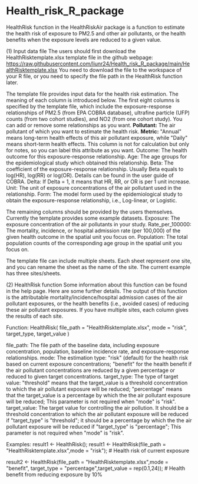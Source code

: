# Health_risk_R_package
HealthRisk function in the HealthRiskAir package is a function to estimate the health risk of exposure to PM2.5 and other air pollutants, or the health benefits when the exposure levels are reduced to a given value.

(1) Input data file
The users should first download the HealthRisktemplate.xlsx template file in the github webpage: https://raw.githubusercontent.com/liunr24/Health_risk_R_package/main/HealthRisktemplate.xlsx
You need to download the file to the workspace of your R file, or you need to specify the file path in the HealthRisk function later.

The template file provides input data for the health risk estimation. The meaning of each column is introduced below.
The first eight columns is specified by the template file, which include the exposure-response relationships of PM2.5 (from EPA COBRA database), ultrafine particle (UFP) counts (from two cohort studies), and NO2 (from one cohort study). You can add or remove some relationships as you want.
**Pollutant:** The air pollutant of which you want to estimate the health risk.
**Metric:** "Annual" means long-term health effects of this air pollutant exposure, while "Daily" means short-term health effects. This column is not for calculation but only for notes, so you can label this attribute as you want.
Outcome: The health outcome for this exposure-response relationship.
Age: The age groups for the epidemiological study which obtained this relationship.
Beta: The coefficient of the exposure-response relationship. Usually Beta equals to log(HR), log(RR) or log(OR). Details can be found in the user guide of COBRA.
Delta: If Delta = 1, it means that HR, RR, or OR is per 1 unit increase.
Unit: The unit of exposure concentrations of the air pollutant used in the relationship.
Form: The model form used by the epidemiological study to obtain the exposure-response relationship, i.e., Log-linear, or Logistic.

The remaining columns should be provided by the users themselves. Currently the template provides some example datasets.
Exposure: The exposure concentration of the air pollutants in your study.
Rate_per_100000: The mortality, incidence, or hospital admission rate (per 100,000) of the given health outcome in the spatial unit you focus on.
Population: The total population counts of the corresponding age group in the spatial unit you focus on.

The template file can include multiple sheets. Each sheet represent one site, and you can rename the sheet as the name of the site. The current example has three sites/sheets.

(2) HealthRisk function
Some information about this function can be found in the help page. Here are some further details. The output of this function is the attributable mortality/incidence/hospital admission cases of the air pollutant exposures, or the health benefits (i.e., avoided cases) of reducing these air pollutant exposures. If you have multiple sites, each column gives the results of each site.

Function:
HealthRisk(
  file_path = "HealthRisktemplate.xlsx",
  mode = "risk",
  target_type,
  target_value
)

file_path: The file path of the baseline data, including exposure concentration, population, baseline incidence rate, and exposure-response relationships.
mode: The estimation type: "risk" (default) for the health risk based on current exposure concentrations; "benefit" for the health benefit if the air pollutant concentrations are reduced by a given percentage or reduced to given target concentrations.
target_type: The type of target value: "threshold" means that the target_value is a threshold concentration to which the air pollutant exposure will be reduced; "percentage" means that the target_value is a percentage by which the the air pollutant exposure will be reduced; This parameter is not required when "mode" is "risk".
target_value: The target value for controlling the air pollution. It should be a threshold concentration to which the air pollutant exposure will be reduced if "target_type" is "threshold"; it should be a percentage by which the the air pollutant exposure will be reduced if "target_type" is "percentage"; This parameter is not required when "mode" is "risk".

Examples:
result1 <- HealthRisk();
result1 <- HealthRisk(file_path = "HealthRisktemplate.xlsx",mode = "risk"); # Health risk of current exposure


result2 <- HealthRisk(file_path = "HealthRisktemplate.xlsx",mode = "benefit",
                                  target_type = "percentage",target_value = rep(0.1,24)); # Health benefit from reducing exposure by 10%
